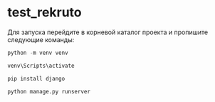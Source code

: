 # test_rekruto 

Для запуска перейдите в корневой каталог проекта и пропишите следующие команды:

```python
python -m venv venv
```

```python
venv\Scripts\activate
```
```python
pip install django
```

```python
python manage.py runserver
```

